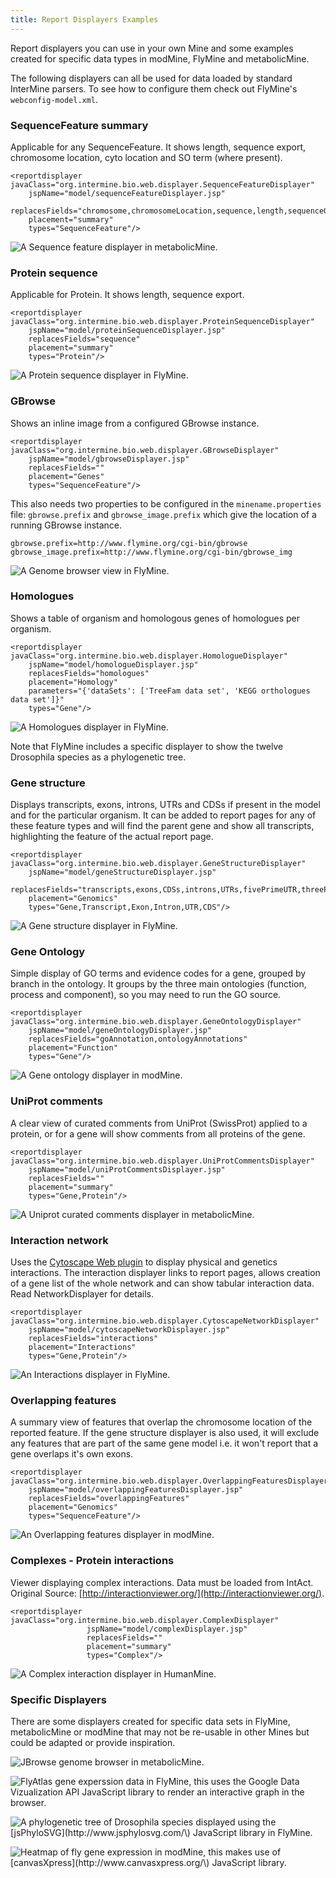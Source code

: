 ```yaml
---
title: Report Displayers Examples
---
```


Report displayers you can use in your own Mine and some examples created for specific data types in modMine, FlyMine and metabolicMine.

The following displayers can all be used for data loaded by standard InterMine parsers. To see how to configure them check out FlyMine's `webconfig-model.xml`.

### SequenceFeature summary

Applicable for any SequenceFeature. It shows length, sequence export, chromosome location, cyto location and SO term \(where present\).

```markup
<reportdisplayer javaClass="org.intermine.bio.web.displayer.SequenceFeatureDisplayer"
    jspName="model/sequenceFeatureDisplayer.jsp"
    replacesFields="chromosome,chromosomeLocation,sequence,length,sequenceOntologyTerm,locations,cytoLocation"
    placement="summary"
    types="SequenceFeature"/>
```

![A Sequence feature displayer in metabolicMine.](img/sequence_feature_displayer.png)

### Protein sequence

Applicable for Protein. It shows length, sequence export.

```markup
<reportdisplayer javaClass="org.intermine.bio.web.displayer.ProteinSequenceDisplayer"
    jspName="model/proteinSequenceDisplayer.jsp"
    replacesFields="sequence"
    placement="summary"
    types="Protein"/>
```

![A Protein sequence displayer in FlyMine.](img/protein_sequence_displayer.png)

### GBrowse

Shows an inline image from a configured GBrowse instance.

```markup
<reportdisplayer javaClass="org.intermine.bio.web.displayer.GBrowseDisplayer"
    jspName="model/gbrowseDisplayer.jsp"
    replacesFields=""
    placement="Genes"
    types="SequenceFeature"/>
```

This also needs two properties to be configured in the `minename.properties` file: `gbrowse.prefix` and `gbrowse_image.prefix` which give the location of a running GBrowse instance.

```text
gbrowse.prefix=http://www.flymine.org/cgi-bin/gbrowse
gbrowse_image.prefix=http://www.flymine.org/cgi-bin/gbrowse_img
```

![A Genome browser view in FlyMine.](img/gbrowse_displayer.png)

### Homologues

Shows a table of organism and homologous genes of homologues per organism.

```markup
<reportdisplayer javaClass="org.intermine.bio.web.displayer.HomologueDisplayer"
    jspName="model/homologueDisplayer.jsp"
    replacesFields="homologues"
    placement="Homology"
    parameters="{'dataSets': ['TreeFam data set', 'KEGG orthologues data set']}"
    types="Gene"/>
```

![A Homologues displayer in FlyMine.](img/homologues_displayer.png)

Note that FlyMine includes a specific displayer to show the twelve Drosophila species as a phylogenetic tree.

### Gene structure

Displays transcripts, exons, introns, UTRs and CDSs if present in the model and for the particular organism. It can be added to report pages for any of these feature types and will find the parent gene and show all transcripts, highlighting the feature of the actual report page.

```markup
<reportdisplayer javaClass="org.intermine.bio.web.displayer.GeneStructureDisplayer"
    jspName="model/geneStructureDisplayer.jsp"
    replacesFields="transcripts,exons,CDSs,introns,UTRs,fivePrimeUTR,threePrimeUTR"
    placement="Genomics"
    types="Gene,Transcript,Exon,Intron,UTR,CDS"/>
```

![A Gene structure displayer in FlyMine.](img/gene_structure_displayer.png)

### Gene Ontology

Simple display of GO terms and evidence codes for a gene, grouped by branch in the ontology. It groups by the three main ontologies \(function, process and component\), so you may need to run the GO source.

```markup
<reportdisplayer javaClass="org.intermine.bio.web.displayer.GeneOntologyDisplayer"
    jspName="model/geneOntologyDisplayer.jsp"
    replacesFields="goAnnotation,ontologyAnnotations"
    placement="Function"
    types="Gene"/>
```

![A Gene ontology displayer in modMine.](img/go_displayer.png)

### UniProt comments

A clear view of curated comments from UniProt \(SwissProt\) applied to a protein, or for a gene will show comments from all proteins of the gene.

```markup
<reportdisplayer javaClass="org.intermine.bio.web.displayer.UniProtCommentsDisplayer"
    jspName="model/uniProtCommentsDisplayer.jsp"
    replacesFields=""
    placement="summary"
    types="Gene,Protein"/>
```

![A Uniprot curated comments displayer in metabolicMine.](img/uniprot_comments_displayer.png)

### Interaction network

Uses the [Cytoscape Web plugin](http://cytoscapeweb.cytoscape.org/) to display physical and genetics interactions. The interaction displayer links to report pages, allows creation of a gene list of the whole network and can show tabular interaction data. Read NetworkDisplayer for details.

```markup
<reportdisplayer javaClass="org.intermine.bio.web.displayer.CytoscapeNetworkDisplayer"
    jspName="model/cytoscapeNetworkDisplayer.jsp"
    replacesFields="interactions"
    placement="Interactions"
    types="Gene,Protein"/>
```

![An Interactions displayer in FlyMine.](img/interactions_displayer.png)

### Overlapping features

A summary view of features that overlap the chromosome location of the reported feature. If the gene structure displayer is also used, it will exclude any features that are part of the same gene model i.e. it won't report that a gene overlaps it's own exons.

```markup
<reportdisplayer javaClass="org.intermine.bio.web.displayer.OverlappingFeaturesDisplayer"
    jspName="model/overlappingFeaturesDisplayer.jsp"
    replacesFields="overlappingFeatures"
    placement="Genomics"
    types="SequenceFeature"/>
```

![An Overlapping features displayer in modMine.](img/overlapping_features_displayer.png)

### Complexes - Protein interactions

Viewer displaying complex interactions. Data must be loaded from IntAct. Original Source: [http://interactionviewer.org/](http://interactionviewer.org/).

```markup
<reportdisplayer javaClass="org.intermine.bio.web.displayer.ComplexDisplayer"
                 jspName="model/complexDisplayer.jsp"
                 replacesFields=""
                 placement="summary"
                 types="Complex"/>
```

![A Complex interaction displayer in HumanMine.](img/complex-viewer.png)

### Specific Displayers

There are some displayers created for specific data sets in FlyMine, metabolicMine or modMine that may not be re-usable in other Mines but could be adapted or provide inspiration.

![JBrowse genome browser in metabolicMine.](img/jBrowse_displayer.png)

![FlyAtlas gene experssion data in FlyMine, this uses the Google Data Vizualization API JavaScript library to render an interactive graph in the browser.](img/FlyAtlas_expression_displayer.png)

![A phylogenetic tree of Drosophila species displayed using the \[jsPhyloSVG\]\(http://www.jsphylosvg.com/\) JavaScript library in FlyMine.](img/drosophila_homology_displayer.png)

![Heatmap of fly gene expression in modMine, this makes use of \[canvasXpress\]\(http://www.canvasxpress.org/\) JavaScript library.](img/modMine-heatmap.png)
